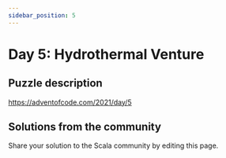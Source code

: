 ```yaml
---
sidebar_position: 5
---
```


# Day 5: Hydrothermal Venture

## Puzzle description

https://adventofcode.com/2021/day/5

## Solutions from the community

Share your solution to the Scala community by editing this page.
